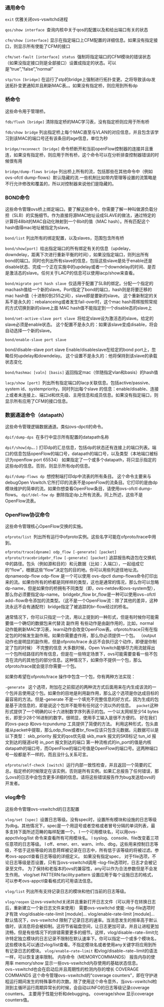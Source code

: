 ### 通用命令
`exit` 
优雅关闭ovs-vswitchd进程 

`qos/show interface `查询内核中关于qos的配置以及和给出端口有关的状态 

`cfm/show [interface]`
显示在指定端口上CFM配置的详细信息。如果没有指定接口，则显示所有使能了CFM的接口 

`cfm/set-fault [interface] status `强制将指定端口的CFM模块的错误状态（如果没指定接口则是全部接口）设置成指定的状态。可以是”true”,”false”,”normal” 

`stp/tcn [bridge]`
在运行了stp的bridge上强制进行拓扑变更。之将导致该dp发送拓扑变更通知并且刷新MAC表。。如果没有指定桥，则应用到所有dp

 

### 桥命令 
这些命令用于管理桥。
 

`fdb/flush [bridge]`
清除指定桥的MAC学习表，没有指定桥则应用于所有桥 

`fdb/show bridge` 列出指定桥上每个MAC直至与VLAN的对应信息，并且包含该学习到该MAC的端口号还有该条目的age信息，单位为秒 

`bridge/reconnect [bridge]`
命令桥断开和当前openFlow控制器的连接并且重连，如果没有指定桥，则应用于所有桥，这个命令可以在分析排查控制器错误的时候很有用 

`bridge/dump-flows bridge` 列出桥上所有的流，包括那些在其他命令中（例如 ovs-ofctl dump-flows）默认隐藏的流.一些机制比如带内管理等设置的流策略是不行允许修改和覆盖的，所以对控制器来说他们是隐藏的。
 

### BOND命令 
这些命令管理ovs桥上绑定端口。要了解这些命令，你需要了解一种叫做源负载分担（SLB）的实施细节。作为直接将源MAC地址设成SLAVE的做法，通过特定的计算将48bit的MAC自动化映射到一个8bit的值（MAC hash）。所有匹配这个hash值得mac地址被指定为slave。 

`bond/list` 列出所有的绑定配置，以及slaves，范围包含所有桥 

`bond/show[port] `给出指定端口的所有绑定有关的信息（updelay，downdelay，距离下次进行重新平衡的时间），如果没指定端口，则列出所有bond的端口。同时也列出所有slave的信息，包括这些slave是处于enable还是disable状态、完成一个正在实施中的updelay或者一个downdelay的时间、是否是激活态的slave。任何关于LACP的信息可以使用lacp/show来查看。 

`bond/migrate port hash slave `仅适用于配置了SLB的绑定。分配一个指定的machash值给一个新的slave。Port指定了bond的端口，hash则是将要迁移的mac hash值（十进制0到255之间），slave即是要新的slave。 这个重新制定的关系不是永久的：rebalanceing或者发生fail-over时，这个mac hash蒋辉按照常规的方式切换到新的slave上面
MAC hash值不能指定到一个disable态的slave上
 

`bond/set-active-slave port slave `将给定slave设为激活态的slave。给定的slave必须是enable状态。
这个配置不是永久的：如果该slave变成disable，将会自动选择一个新的slave。 

`bond/enable-slave port slave `

bond/disable-slave port slave Enable/disableslave在给定的bond port上，忽略任何updelay和downdelay。
这个设置不是永久的：他将保持到该slave的承载状态变化 

`bond/hashmac [valn] [basis]`
返回指定mac（伴随指定vlan和basis）的hash值 

`lacp/show [port] `列出所有指定端口的lacp关联信息。包括active/passive、system id、systempriority。同时列出每个slave 的信息：enable/disable、连接上或者未连接上、端口id和优先级、主用信息和成员信息。如果没有指定端口，则显示所有应用了CFM的接口信息。

 

 

### 数据通道命令（datapath） 
这些命令管理逻辑数据通道。类似ovs-dpctl的命令。 

`dpif/dump-dps `在多行中显示所有配置的datapath名称 

`dpif/show[dp….]`
打印dp的汇总信息，包括dp的状态还有连接上的端口列表。端口的信息包括openFlow的端口号，datapath的端口号，以及类型（本地端口被标识为openflow port 65534）
如果指定了一个或多个datapath，将只显示指定的这些dp的信息。否则，则显示所有dp的信息。 

`dpif/dump-flows dp `想控制端打印dp中流表的所有条目。
这个命令主要来与debugOpen Vswitch.它所打印的流表不是openFlow的流条目。它打印的是由dp模块维护的简单的流。如果你想查看OpenFlow条目，请使用ovs-ofctl dump-flows。 `dpif/del-fow dp `删除指定dp上所有流表。同上所述，这些不是OpenFlow流表。
  

### OpenFlow协议命令 
这些命令管理核心OpenFlow交换的实施。 

 

`ofproto/list `列出所有运行中ofproto实例。这些名字可能在ofproto/trace中用到。 

`ofproto/trace[dpname] odp_flow [-generate] [packet] ofproto/tracebridgebr_flow [-generate] [packet]`
追踪报告构造包在交换机中的路径。包头（例如源和目的）和元数据（比如：入端口），一起组成它的“flow”，根据这些“flow”决定包的目的地。你可以用些列途径地址流。 dpnameodp-flow odp-flow 是一个可以使用 ovs-dpctl dump-flows命令打印出来的流。如果你所有的桥都是同样样的类型，这也是通常的情况，那么你可以忽略 dp-name，但是如果你的桥拥有不同类型（即，ovs-netdev和ovs-system型），那么你必须要指定dp-name。 bridgebr_flow br_flow是一种可以使用ovs−ofctl  add−flow命令添加的流类型。（这不是一个OpenFlow流：除了其他的差异，这种流永远不会有通配符）bridge指定了被追踪的br-flow经过的桥名。
 
通常情况下，你可以只指定一个流，用以上提到的一种形式，但是有时候你可能需要值一个确切的数据包来代替流
  副作用 有些动作是由副作用的，比如，normal 动作能刷新MAC学习表，learn动作会改变OpenFlow表。ofproto/trace只有在指定包的时候发生副作用。如果你需要虚作用，那么你必须提供一个包。
（output 动作也是明显的副作用，但是ofproto/trace 永远不会执行这个动作，即便是你制定了包的时候）
  不完整的信息 大多数时候，Open Vswitch能够尽力用流就得出一个包所经路径的所有信息，但是在一些特定场景下，ovs可能需要查看一些不包含在流内的其他包的部分信息。这种情况下，如果你不提供一个包，那么ofproto/trace就会提示你需要一个包。
 
如果你希望在ofproto/trace 操作中包含一个包，你有两种方法实现：

`-generate `
这个选项，附加在之前叙述的两种流方式后面用来在内生成该流的一个包并且使用这个包。如果你的目地是利用副作用，那么这个选项是你达成目标的最容易的方法。但是-generate 不是一个填充不完整信息的好方式，因为生成的包是基于流信息的，即是说这个包并不能带有任何这个流以外的信息。
`  packet `这种形式提供了一个明确的以十六进制数字序列表示的包。一个以太网帧至少14 bytes长，即至少28个16进制的数字。很明显，使用手工输入是很不方便的。
好在我们的ovs-pacp 和ovs-tcpundump 工具提供了简便的方法。
利用这种形式，包头直接从packet中提取，那么odp_flow或者br_flow应该只包含元数据。元数据可以是以下类型：
  skb_priority 报文的qos优先级 skb_mark 报文的SKB标记 tun_id 报文到达的隧道id号 in_port 报文到达的端口
第一种流格式的in_port的值是内核 datapath的端口号，而OpenFlow的端口号值是OpenFlow的端口号。这两种端口号一般都是不一样的，而且没什么关系可言。
  

`ofproto/self-check [switch] `运行内部一致性检查，并且返回一个简要的汇总。指定桥的时候限定在该实例，否则是所有实例。如果汇总报告了任何错误，那么ovs的日志中会包含更多详细的信息。请将这些错误报告作为bug发送给ovs的开发者。
 

### vlog命令 
这些命令管理ovs-vswitchd的日志配置
  

`vlog/set [spec] `设置日志等级。没有spec时，设置所有模块和设施的日志等级为dbg。其他情况下，spec是一个用逗号或者空格或者冒号分隔的单词列表，最多支持下面所述范畴的每样配置一个。
l  一个可用模块名，可以用ovs-appctlvlog/list 命令来查看所有可用模块名。
l syslog、console、file改变着三项任意项的日志等级。
l off、emer、err、warn、info、dbg，这些用来控制日志等级，不低于这些等级的消息蒋辉被记录在日志中，所有低于该等级的将被过滤。参考ovs-appctl查看日志等级的详细定义。
如果没有指定spec， 对于file选项，不论日志等级是否设置，只有当ovs-vswitchd调用 –log-file选项时，日志才会被记录至文件。
为了保持和老版本的ovs的兼容性，any可以作为合法参数但是不会发生作用。 vlog/set PATTERN:facility:pattern 设置应用于每个设施日志的格式，可以参考ovs-appctl查看格式的可用语法信息。 

`vlog/list`
列出所有支持记录日志的模块和他们当前的日志等级。

`vlog/reopen` 
让ovs-vswitchd关闭并且重新打开日志文件（可以用于在转换日志后，重新建立一个新日志文件来使用）
需要ovs-vswitchd 使能 –log-file选项时才有效 vlog/disable-rate-limit [module]… vlog/enable-rate-limit [module]… 默认情况下，ovs-vswitchd 限制了记录日志的速率。当消息发生的频率高于默认值时，该消息将会被抑制。这将节省磁盘空间，让日志更加可读，并且让进程更加流畅，但是有些情况下的排错需要更多的细节。这样，vlog/disable−rate−limit允许特定独立模块的日志记录不限制在默认速率下。你可以指定一个或多个模块名，这些模块名可以通过vlog/list查看。不指定模块名或者使用any关键字将应用到所有记录日志的模块。 `vlog/enable−rate−limit`
和vlog/disable−rate−limit的语法一样，可以恢复速率限制。 
内存命令（MEMORYCOMMANDS） 报告内存的使用率 memory/show 显示一些ovs-vswitchd内存使用的基础状态信息。ovs−vswitchd也会在启动后并且周期性的检测内存的增长
COVERAGE COMMANDS 这个命令管理ovs−vswitchd的“coverage counters”，即在守护进程运行期间发生的特殊事件的次数。除了使用这个命令意外，当ovs−vswitchd检测到主循环运行周期异常长的时候，会自动以INFO的日志等级记录coverage counters。
主要用于性能分析和debugging。 coverage/show 显示coverage counters值。